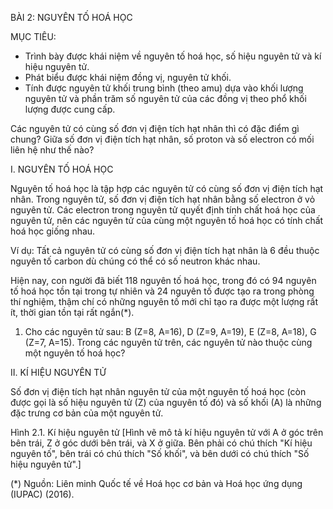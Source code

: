 BÀI 2: NGUYÊN TỐ HOÁ HỌC

MỤC TIÊU:
- Trình bày được khái niệm về nguyên tố hoá học, số hiệu nguyên tử và kí hiệu nguyên tử.
- Phát biểu được khái niệm đồng vị, nguyên tử khối.
- Tính được nguyên tử khối trung bình (theo amu) dựa vào khối lượng nguyên tử và phần trăm số nguyên tử của các đồng vị theo phổ khối lượng được cung cấp.

Các nguyên tử có cùng số đơn vị điện tích hạt nhân thì có đặc điểm gì chung? Giữa số đơn vị điện tích hạt nhân, số proton và số electron có mối liên hệ như thế nào?

I. NGUYÊN TỐ HOÁ HỌC

Nguyên tố hoá học là tập hợp các nguyên tử có cùng số đơn vị điện tích hạt nhân. Trong nguyên tử, số đơn vị điện tích hạt nhân bằng số electron ở vỏ nguyên tử. Các electron trong nguyên tử quyết định tính chất hoá học của nguyên tử, nên các nguyên tử của cùng một nguyên tố hoá học có tính chất hoá học giống nhau.

Ví dụ: Tất cả nguyên tử có cùng số đơn vị điện tích hạt nhân là 6 đều thuộc nguyên tố carbon dù chúng có thể có số neutron khác nhau.

Hiện nay, con người đã biết 118 nguyên tố hoá học, trong đó có 94 nguyên tố hoá học tồn tại trong tự nhiên và 24 nguyên tố được tạo ra trong phòng thí nghiệm, thậm chí có những nguyên tố mới chỉ tạo ra được một lượng rất ít, thời gian tồn tại rất ngắn(*).

1. Cho các nguyên tử sau: B (Z=8, A=16), D (Z=9, A=19), E (Z=8, A=18), G (Z=7, A=15). Trong các nguyên tử trên, các nguyên tử nào thuộc cùng một nguyên tố hoá học?

II. KÍ HIỆU NGUYÊN TỬ

Số đơn vị điện tích hạt nhân nguyên tử của một nguyên tố hoá học (còn được gọi là số hiệu nguyên tử (Z) của nguyên tố đó) và số khối (A) là những đặc trưng cơ bản của một nguyên tử.

Hình 2.1. Kí hiệu nguyên tử
[Hình vẽ mô tả kí hiệu nguyên tử với A ở góc trên bên trái, Z ở góc dưới bên trái, và X ở giữa. Bên phải có chú thích "Kí hiệu nguyên tố", bên trái có chú thích "Số khối", và bên dưới có chú thích "Số hiệu nguyên tử".]

(*) Nguồn: Liên minh Quốc tế về Hoá học cơ bản và Hoá học ứng dụng (IUPAC) (2016).